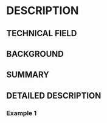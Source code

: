 # DESCRIPTION

## TECHNICAL FIELD

## BACKGROUND

## SUMMARY

## DETAILED DESCRIPTION

### Example 1

